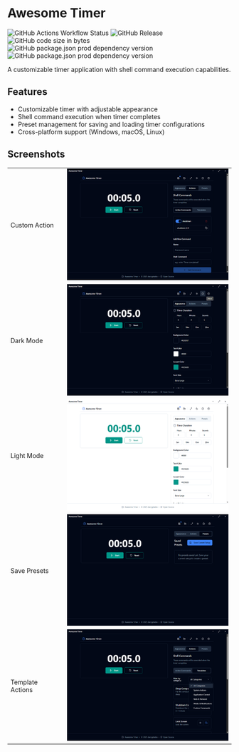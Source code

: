 # Awesome Timer

![GitHub Actions Workflow Status](https://img.shields.io/github/actions/workflow/status/decryptable/awesome-timer/release.yaml?label=Build%20Status)
![GitHub Release](https://img.shields.io/github/v/release/decryptable/awesome-timer?display_name=tag&label=Latest%20Version)
![GitHub code size in bytes](https://img.shields.io/github/languages/code-size/decryptable/awesome-timer)
![GitHub package.json prod dependency version](https://img.shields.io/github/package-json/dependency-version/decryptable/awesome-timer/next?label=NextJS%20Version)
![GitHub package.json prod dependency version](https://img.shields.io/github/package-json/dependency-version/decryptable/awesome-timer/react?label=React%20Version)

A customizable timer application with shell command execution capabilities.

## Features

- Customizable timer with adjustable appearance
- Shell command execution when timer completes
- Preset management for saving and loading timer configurations
- Cross-platform support (Windows, macOS, Linux)

## Screenshots

|  |  |
|------------|-------|
| Custom Action | <img src="demo/custom-action.png" height="250"> |
| Dark Mode | <img src="demo/dark-mode.png" height="250"> |
| Light Mode | <img src="demo/light-mode.png" height="250"> |
| Save Presets | <img src="demo/save-presets.png" height="250"> |
| Template Actions | <img src="demo/template-actions.png" height="250"> |

